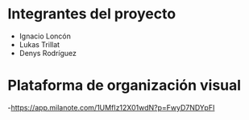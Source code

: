 # Integrantes del proyecto

- Ignacio Loncón
- Lukas Trillat
- Denys Rodríguez

# Plataforma de organización visual
-https://app.milanote.com/1UMfIz12X01wdN?p=FwyD7NDYpFI
